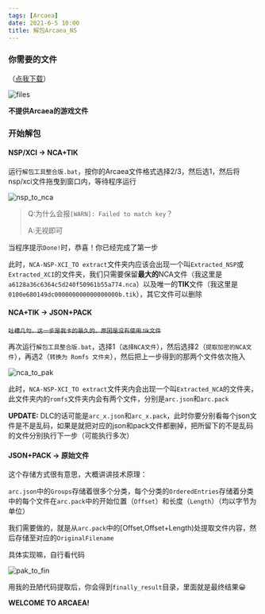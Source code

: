 ```yaml
---
tags: [Arcaea]
date: 2021-6-5 10:00
title: 解包Arcaea_NS
---
```

### 你需要的文件

（[点我下载](https://raw.fastgit.org/Young-Lord/Young-Lord.github.io/master/files/ARCAEA_SWITCH_DEPACK.zip)）

![files](https://i.loli.net/2021/06/05/Czkpi627l4yFdTv.png)

**不提供Arcaea的游戏文件**

### 开始解包

#### NSP/XCI -> NCA+TIK

运行`解包工具整合版.bat`，按你的Arcaea文件格式选择2/3，然后选1，然后将nsp/xci文件拖曳到窗口内，等待程序运行

![nsp_to_nca](https://i.loli.net/2021/06/05/RDewg5VaO3MBWPx.png)

> Q:为什么会报`[WARN]: Failed to match key`？
>
> A:无视即可

当程序提示`Done!`时，恭喜！你已经完成了第一步

此时，`NCA-NSP-XCI_TO extract`文件夹内应该会出现一个叫`Extracted_NSP`或`Extracted_XCI`的文件夹，我们只需要保留**最大的**NCA文件（我这里是`a6128a36c6364c5d240f50961b55a774.nca`）以及唯一的**TIK**文件（我这里是`0100e680149dc000000000000000000b.tik`），其它文件可以删除

#### NCA+TIK -> JSON+PACK

<del><small>吐槽几句，这一步是我卡的最久的，原因是没有使用.tik文件</small></del>

再次运行`解包工具整合版.bat`，选择1（`选择NCA文件`），然后选择2（`提取加密的NCA文件`），再选2（`转换为 Romfs 文件夹`），然后把上一步得到的那两个文件依次拖入

![nca_to_pak](https://i.loli.net/2021/06/05/YrsOi2plxtWj5KR.png)

此时，`NCA-NSP-XCI_TO extract`文件夹内会出现一个叫`Extracted_NCA`的文件夹，此文件夹内的`romfs`文件夹内会有两个文件，分别是`arc.json`和`arc.pack`

**UPDATE:** DLC的话可能是`arc_x.json`和`arc_x.pack`，此时你要分别看每个json文件是不是乱码，如果是就把对应的json和pack文件都删掉，把所留下的不是乱码的文件分别执行下一步（可能执行多次）

#### JSON+PACK -> 原始文件

这个存储方式很有意思，大概讲讲技术原理：

`arc.json`中的`Groups`存储着很多个分类，每个分类的`OrderedEntries`存储着分类中的每个文件在`arc.pack`中的开始位置（`Offset`）和长度（`Length`）（均以字节为单位）

我们需要做的，就是从`arc.pack`中的\[Offset,Offset+Length\)处提取文件内容，然后存储至对应的`OriginalFilename`

具体实现嘛，自行看代码

![pak_to_fin](https://i.loli.net/2021/06/05/qi6r5kYlztZ3X4a.png)

用我的丑陋代码提取后，你会得到`finally_result`目录，里面就是最终结果😀

**WELCOME TO ARCAEA!**
